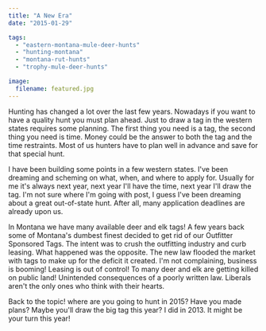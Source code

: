 ```yaml
---
title: "A New Era"
date: "2015-01-29"

tags: 
  - "eastern-montana-mule-deer-hunts"
  - "hunting-montana"
  - "montana-rut-hunts"
  - "trophy-mule-deer-hunts"

image:
  filename: featured.jpg
---
```


Hunting has changed a lot over the last few years. Nowadays if you want to have a quality hunt you must plan ahead. Just to draw a tag in the western states requires some planning. The first thing you need is a tag, the second thing you need is time. Money could be the answer to both the tag and the time restraints. Most of us hunters have to plan well in advance and save for that special hunt.

I have been building some points in a few western states. I've been dreaming and scheming on what, when, and where to apply for. Usually for me it's always next year, next year I'll have the time, next year I'll draw the tag. I'm not sure where I'm going with post, I guess I've been dreaming about a great out-of-state hunt. After all, many application deadlines are already upon us.

In Montana we have many available deer and elk tags! A few years back some of Montana's dumbest finest decided to get rid of our Outfitter Sponsored Tags. The intent was to crush the outfitting industry and curb leasing. What happened was the opposite. The new law flooded the market with tags to make up for the deficit it created. I'm not complaining, business is booming! Leasing is out of control! To many deer and elk are getting killed on public land! Unintended consequences of a poorly written law. Liberals aren't the only ones who think with their hearts.

Back to the topic! where are you going to hunt in 2015? Have you made plans? Maybe you'll draw the big tag this year? I did in 2013. It might be your turn this year!
